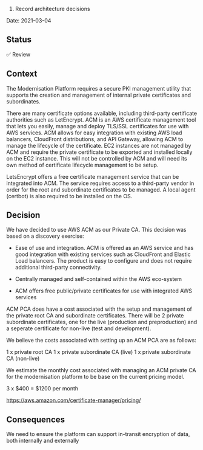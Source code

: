 1. Record architecture decisions
 
Date: 2021-03-04
 
## Status
 
✅ Review
 
## Context
 
The Modernisation Platform requires a secure PKI management utility that supports the creation and management of internal private certificates and subordinates.

There are many certificate options available, including third-party certificate authorities such as LetEncrypt. ACM is an AWS certificate management tool that lets you easily, manage and deploy TLS/SSL certificates for use with AWS services. ACM allows for easy integration with existing AWS load balancers, CloudFront distributions, and API Gateway, allowing ACM to manage the lifecycle of the certificate. EC2 instances are not managed by ACM and require the private certificate to be exported and installed locally on the EC2 instance. This will not be controlled by ACM and will need its own method of certificate lifecycle management to be setup.

LetsEncrypt offers a free certificate management service that can be integrated into ACM. The service requires access to a third-party vendor in order for the root and subordinate certificates to be managed. A local agent (certbot) is also required to be installed on the OS.
 
 
## Decision
 
We have decided to use AWS ACM as our Private CA. This decision was based on a discovery exercise:
 
- Ease of use and integration. ACM is offered as an AWS service and has good integration with existing services such as CloudFront and Elastic Load balancers. The product is easy to configure and does not require additional third-party connectivity. 
 
- Centrally managed and self-contained within the AWS eco-system
 
- ACM offers free public/private certificates for use with integrated AWS services
 
ACM PCA does have a cost associated with the setup and management of the private root CA and subordinate certificates. There will be 2 private subordinate certificates, one for the live (production and preproduction) and a seperate certificate for non-live (test and development). 
 
We believe the costs associated with setting up an ACM PCA are as follows:
 
1 x private root CA
1 x private subordinate CA (live)
1 x private subordinate CA (non-live)
 
We estimate the monthly cost associated with managing an ACM private CA for the modernisation platform to be base on the current pricing model.
 
3 x $400 = $1200 per month
 
https://aws.amazon.com/certificate-manager/pricing/
 
 
## Consequences
 
We need to ensure the platform can support in-transit encryption of data, both internally and externally
